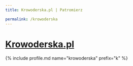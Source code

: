 ```yaml
---
title: Krowoderska.pl | Patromierz

permalink: /krowoderska
---
```


# [Krowoderska.pl](https://patronite.pl/krowoderska)

{% include profile.md name="krowoderska" prefix="k" %}
